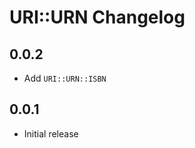 URI::URN Changelog
==================

0.0.2
-----

* Add `URI::URN::ISBN`

0.0.1
-----

* Initial release

